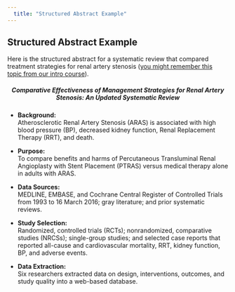 ```yaml
---
  title: "Structured Abstract Example"
---
```


## Structured Abstract Example


Here is the structured abstract for a systematic review that compared treatment strategies for renal artery stenosis (<a href = "http://evsynthacademy.org/Intro-Evidence-Synthesis/modules/using%20systematic%20reviews/ras/">you might remember this topic from our intro course</a>). 

<center><h5><b>Comparative Effectiveness of Management Strategies for Renal Artery Stenosis: An Updated Systematic Review</b></h5></center>


- **Background:**<br>
Atherosclerotic Renal Artery Stenosis (ARAS) is associated with high blood pressure (BP), decreased kidney function, Renal Replacement Therapy (RRT), and death.

- **Purpose:**<br>
To compare benefits and harms of Percutaneous Transluminal Renal Angioplasty with Stent Placement (PTRAS) versus medical therapy alone in adults with ARAS.

- **Data Sources:**<br>
MEDLINE, EMBASE, and Cochrane Central Register of Controlled Trials from 1993 to 16 March 2016; gray literature; and prior systematic reviews.

- **Study Selection:**<br>
Randomized, controlled trials (RCTs); nonrandomized, comparative studies (NRCSs); single-group studies; and selected case reports that reported all-cause and cardiovascular mortality, RRT, kidney function, BP, and adverse events.

- **Data Extraction:**<br>
Six researchers extracted data on design, interventions, outcomes, and study quality into a web-based database.